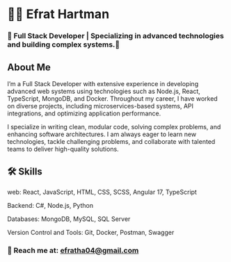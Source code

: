 # 👩‍💻 Efrat Hartman

### 🌟 Full Stack Developer | Specializing in advanced technologies and building complex systems.🌟

## **About Me**

I’m a Full Stack Developer with extensive experience in developing advanced web systems using technologies such as Node.js, React, TypeScript, MongoDB, and Docker. Throughout my career, I have worked on diverse projects, including microservices-based systems, API integrations, and optimizing application performance.

I specialize in writing clean, modular code, solving complex problems, and enhancing software architectures. I am always eager to learn new technologies, tackle challenging problems, and collaborate with talented teams to deliver high-quality solutions.

## **🛠 Skills**

web: React, JavaScript, HTML, CSS, SCSS, Angular 17, TypeScript 

Backend: C#, Node.js, Python

Databases: MongoDB, MySQL, SQL Server

Version Control and Tools: Git, Docker, Postman, Swagger


### **📧 Reach me at: efratha04@gmail.com**
